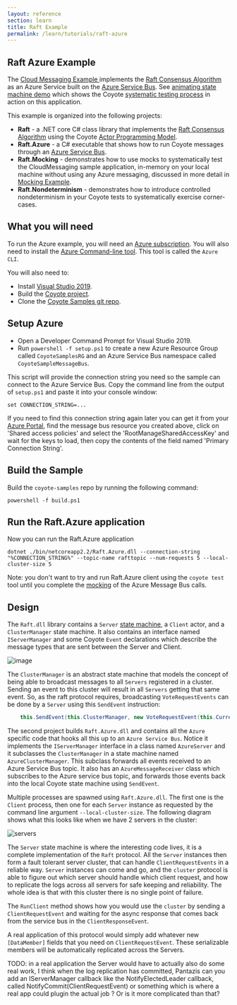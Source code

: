 ```yaml
---
layout: reference
section: learn
title: Raft Example
permalink: /learn/tutorials/raft-azure
---
```


## Raft Azure Example

The [Cloud Messaging Example ](https://github.com/microsoft/coyote-samples/tree/master/CloudMessaging) implements the [Raft Consensus Algorithm](https://raft.github.io/) as an
Azure Service built on the [Azure Service Bus](https://azure.microsoft.com/en-us/services/service-bus/).
See [animating state machine demo](/coyote/learn/programming-models/actors/state-machine-demo) which shows the Coyote
[systematic testing process](/learn/core/systematic-testing) in action on this application.

This example is organized into the following projects:
- **Raft** - a .NET core C# class library that implements the [Raft Consensus Algorithm](https://raft.github.io/) using the Coyote [Actor Programming Model](../programming-models/actors/overview).
- **Raft.Azure** - a C# executable that shows how to run Coyote messages through an [Azure Service Bus](https://azure.microsoft.com/en-us/services/service-bus/).
- **Raft.Mocking** - demonstrates how to use mocks to systematically test the CloudMessaging sample application, in-memory on your local machine without using any Azure messaging, discussed in more detail in [Mocking Example](mocking).
- **Raft.Nondeterminism** - demonstrates how to introduce controlled nondeterminism in your Coyote tests to systematically exercise corner-cases.

## What you will need

To run the Azure example, you will need an [Azure subscription](https://azure.microsoft.com/en-us/free/).
You will also need to install the [Azure Command-line tool](https://docs.microsoft.com/en-us/cli/azure/install-azure-cli?view=azure-cli-latest).
This tool is called the `Azure CLI`.

You will also need to:
- Install [Visual Studio 2019](https://visualstudio.microsoft.com/downloads/).
- Build the [Coyote project](/coyote/learn/get-started/install).
- Clone the [Coyote Samples git repo](http://github.com/microsoft/coyote-samples).

## Setup Azure

- Open a Developer Command Prompt for Visual Studio 2019.
- Run `powershell -f setup.ps1` to create a new Azure Resource Group called `CoyoteSamplesRG` and an Azure Service Bus
namespace called `CoyoteSampleMessageBus`.

This script will provide the connection string you need so the sample can connect to the Azure Service Bus.
Copy the command line from the output of `setup.ps1` and paste it into your console window:

```
set CONNECTION_STRING=...
```

If you need to find this connection string again later you can get it from your [Azure Portal](http://portal.azure.com),
find the message bus resource you created above, click on 'Shared access policies' and select the 'RootManageSharedAccessKey'
and wait for the keys to load, then copy the contents of the field named 'Primary Connection String'.

## Build the Sample

Build the `coyote-samples` repo by running the following command:

```
powershell -f build.ps1
```

## Run the Raft.Azure application

Now you can run the Raft.Azure application

```shell
dotnet ./bin/netcoreapp2.2/Raft.Azure.dll --connection-string "%CONNECTION_STRING%" --topic-name rafttopic --num-requests 5 --local-cluster-size 5
```

Note: you don't want to try and run Raft.Azure client using the `coyote test` tool until you complete the [mocking](raft-mocking) of the Azure Message Bus calls.

## Design

The `Raft.dll` library contains a `Server` [state machine](../programming-models/actors/state-machines), a `Client` actor, and a `ClusterManager` state machine.
It also contains an interface named `IServerManager` and some Coyote `Event` declarations which describe the message types that are
sent between the Server and Client.

![image](../../assets/images/cloudmessaging.svg)

The `ClusterManager` is an abstract state machine that models the concept of being able to broadcast messages to all `Servers` registered in
a cluster.  Sending an event to this cluster will result in all `Servers` getting that same event.  So, as the raft protocol requires,
broadcasting `VoteRequestEvents` can be done by a `Server` using this `SendEvent` instruction:

```c#
    this.SendEvent(this.ClusterManager, new VoteRequestEvent(this.CurrentTerm, this.Manager.ServerId, lastLogIndex, lastLogTerm));
```

The second project builds `Raft.Azure.dll` and contains all the `Azure` specific code that hooks all this up to an `Azure Service Bus`.
Notice it implements the `IServerManager` interface in a class named `AzureServer` and it subclasses the `ClusterManager` in a state machine
named `AzureClusterManager`. This subclass forwards all events received to an Azure Service Bus topic.  It also has an `AzureMessageReceiver`
class which subscribes to the Azure service bus topic, and forwards those events back into the local Coyote state machine using `SendEvent`.

Multiple processes are spawned using `Raft.Azure.dll`.  The first one is the `Client` process, then one for each `Server` instance
as requested by the command line argument `--local-cluster-size`.  The following diagram shows what this looks like when we have 2 servers
in the cluster:

![servers](../../assets/images/RaftServers.svg)

The `Server` state machine is where the interesting code lives, it is a complete implementation of the `Raft`
protocol.  All the `Server` instances then form a fault tolerant server cluster, that can handle `ClientRequestEvents` in a reliable way.  `Server` instances can come and go, and the `cluster` protocol is
able to figure out which server should handle which client request, and how to replicate the logs across all
servers for safe keeping and reliability.  The whole idea is that with this cluster there is no single point
of failure.

The `RunClient` method shows how you would use the `cluster` by sending a `ClientRequestEvent` and waiting for the async response that comes back from the service bus in the `ClientResponseEvent`.

A real application of this protocol would simply add whatever new `[DataMember]` fields that you need on `ClientRequestEvent`.
These serializable members will be automatically replicated across the Servers.

TODO: in a real application the Server would have to actually also do some real work, I think when the log replication has committed, Pantazis can you add an IServerManager callback like the NotifyElectedLeader callback, called  NotifyCommit(ClientRequestEvent) or something which is where a real app could plugin the actual job ?  Or is it more complicated than that?

